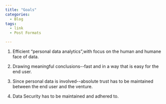 ```yaml
---
title: "Goals"
categories:
  - Blog
tags:
  - link
  - Post Formats

---
```


1. Efficient “personal data analytics”,with focus on the human and humane face of data.

2. Drawing meaningful conclusions--fast and in a way that is easy for the end user.

3. Since personal data is involved--absolute trust has to be maintained between the end user and the venture.

4. Data Security has to be maintained and adhered to.

